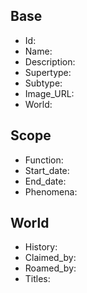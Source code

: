 ## Base
- <span class="text-field" data-tooltip="Text">Id</span>: 
- <span class="text-field" data-tooltip="Text">Name</span>: 
- <span class="text-field" data-tooltip="Text">Description</span>: 
- <span class="text-field" data-tooltip="Text">Supertype</span>: 
- <span class="text-field" data-tooltip="Text">Subtype</span>: 
- <span class="text-field" data-tooltip="Text">Image_URL</span>: 
- <span class="text-field" data-tooltip="Text">World</span>: 

## Scope
- <span class="text-field" data-tooltip="Text">Function</span>: 
- <span class="number-field" data-tooltip="Number, max: 0">Start_date</span>: 
- <span class="number-field" data-tooltip="Number, max: 0">End_date</span>: 
- <span class="multi-link-field" data-tooltip="Multi Phenomenon">Phenomena</span>: 

## World
- <span class="text-field" data-tooltip="Text">History</span>: 
- <span class="multi-link-field" data-tooltip="Multi Institution">Claimed_by</span>: 
- <span class="multi-link-field" data-tooltip="Multi Creature">Roamed_by</span>: 
- <span class="multi-link-field" data-tooltip="Multi Title">Titles</span>: 

